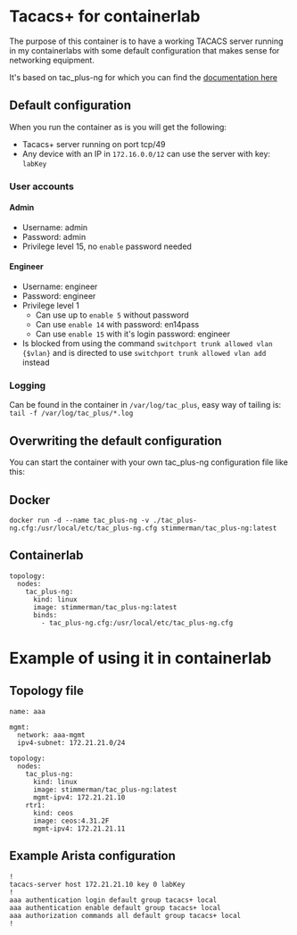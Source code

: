 # Tacacs+ for containerlab

The purpose of this container is to have a working TACACS server running in my containerlabs with some default configuration that makes sense for networking equipment.

It's based on tac_plus-ng for which you can find the [documentation here](https://projects.pro-bono-publico.de/event-driven-servers/doc/tac_plus-ng.html)

## Default configuration
When you run the container as is you will get the following:
 - Tacacs+ server running on port tcp/49
 - Any device with an IP in `172.16.0.0/12` can use the server with key: `labKey`

### User accounts
#### Admin
 - Username: admin
 - Password: admin
 - Privilege level 15, no `enable` password needed

#### Engineer
 - Username: engineer
 - Password: engineer
 - Privilege level 1
   - Can use up to `enable 5` without password
   - Can use `enable 14` with password: en14pass
   - Can use `enable 15` with it's login password: engineer
 - Is blocked from using the command `switchport trunk allowed vlan {$vlan}` and is directed to use `switchport trunk allowed vlan add` instead

### Logging

Can be found in the container in `/var/log/tac_plus`, easy way of tailing is: `tail -f /var/log/tac_plus/*.log`

## Overwriting the default configuration
You can start the container with your own tac_plus-ng configuration file like this:
## Docker
```
docker run -d --name tac_plus-ng -v ./tac_plus-ng.cfg:/usr/local/etc/tac_plus-ng.cfg stimmerman/tac_plus-ng:latest
```
## Containerlab
```
topology:
  nodes:
    tac_plus-ng:
      kind: linux
      image: stimmerman/tac_plus-ng:latest
      binds:
        - tac_plus-ng.cfg:/usr/local/etc/tac_plus-ng.cfg
```

# Example of using it in containerlab
## Topology file
```
name: aaa

mgmt:
  network: aaa-mgmt
  ipv4-subnet: 172.21.21.0/24

topology:
  nodes:
    tac_plus-ng:
      kind: linux
      image: stimmerman/tac_plus-ng:latest
      mgmt-ipv4: 172.21.21.10
    rtr1:
      kind: ceos
      image: ceos:4.31.2F
      mgmt-ipv4: 172.21.21.11
```

## Example Arista configuration
```
!
tacacs-server host 172.21.21.10 key 0 labKey
!
aaa authentication login default group tacacs+ local
aaa authentication enable default group tacacs+ local
aaa authorization commands all default group tacacs+ local
!
```